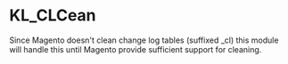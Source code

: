 # KL_CLCean

Since Magento doesn't clean change log tables (suffixed _cl) this module will handle this until Magento provide sufficient support for cleaning.
